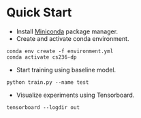 # Quick Start
* Install [Miniconda](https://docs.conda.io/en/latest/miniconda.html) package manager.
* Create and activate conda environment.

```shell
conda env create -f environment.yml
conda activate cs236-dp
```

* Start training using baseline model.

```shell
python train.py --name test
```

* Visualize experiments using Tensorboard.

```shell
tensorboard --logdir out
```
